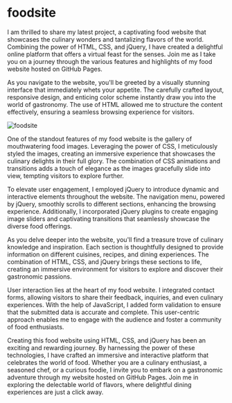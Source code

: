 # foodsite

I am thrilled to share my latest project, a captivating food website that showcases the culinary wonders and tantalizing flavors of the world. Combining the power of HTML, CSS, and jQuery, I have created a delightful online platform that offers a virtual feast for the senses. Join me as I take you on a journey through the various features and highlights of my food website hosted on GitHub Pages.

As you navigate to the website, you'll be greeted by a visually stunning interface that immediately whets your appetite. The carefully crafted layout, responsive design, and enticing color scheme instantly draw you into the world of gastronomy. The use of HTML allowed me to structure the content effectively, ensuring a seamless browsing experience for visitors.

![foodsite](https://github.com/phaneendra73/foodsite/assets/118047850/5e976b7d-85e0-42c1-9f00-7cca1fc5c4a6)

One of the standout features of my food website is the gallery of mouthwatering food images. Leveraging the power of CSS, I meticulously styled the images, creating an immersive experience that showcases the culinary delights in their full glory. The combination of CSS animations and transitions adds a touch of elegance as the images gracefully slide into view, tempting visitors to explore further.

To elevate user engagement, I employed jQuery to introduce dynamic and interactive elements throughout the website. The navigation menu, powered by jQuery, smoothly scrolls to different sections, enhancing the browsing experience. Additionally, I incorporated jQuery plugins to create engaging image sliders and captivating transitions that seamlessly showcase the diverse food offerings.

As you delve deeper into the website, you'll find a treasure trove of culinary knowledge and inspiration. Each section is thoughtfully designed to provide information on different cuisines, recipes, and dining experiences. The combination of HTML, CSS, and jQuery brings these sections to life, creating an immersive environment for visitors to explore and discover their gastronomic passions.

User interaction lies at the heart of my food website. I integrated contact forms, allowing visitors to share their feedback, inquiries, and even culinary experiences. With the help of JavaScript, I added form validation to ensure that the submitted data is accurate and complete. This user-centric approach enables me to engage with the audience and foster a community of food enthusiasts.

Creating this food website using HTML, CSS, and jQuery has been an exciting and rewarding journey. By harnessing the power of these technologies, I have crafted an immersive and interactive platform that celebrates the world of food. Whether you are a culinary enthusiast, a seasoned chef, or a curious foodie, I invite you to embark on a gastronomic adventure through my website hosted on GitHub Pages. Join me in exploring the delectable world of flavors, where delightful dining experiences are just a click away.

